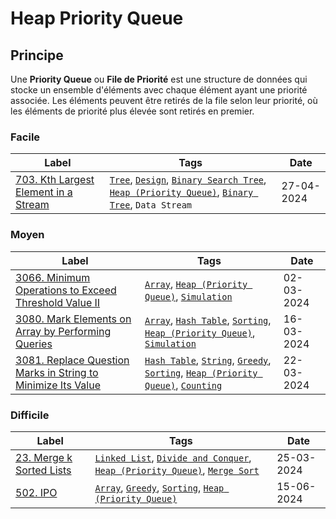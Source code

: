 # Heap Priority Queue

## Principe

Une **Priority Queue** ou **File de Priorité** est une structure de données qui stocke un ensemble d'éléments avec chaque élément ayant une priorité associée. Les éléments peuvent être retirés de la file selon leur priorité, où les éléments de priorité plus élevée sont retirés en premier.

### Facile

| Label                                                                                                  | Tags                                                                                                                                                                                            | Date       |
| ------------------------------------------------------------------------------------------------------ | ----------------------------------------------------------------------------------------------------------------------------------------------------------------------------------------------- | ---------- |
| [703. Kth Largest Element in a Stream](../Probleme/0703.%20Kth%20Largest%20Element%20in%20a%20Stream/) | [`Tree`](./tree.md), [`Design`](./design.md), [`Binary Search Tree`](./binary_search_tree.md), [`Heap (Priority Queue)`](./priority_queue.md), [`Binary Tree`](./binary_tree.md), `Data Stream` | 27-04-2024 |

### Moyen

| Label                                                                                                                                                       | Tags                                                                                                                                                                                      | Date       |
| ----------------------------------------------------------------------------------------------------------------------------------------------------------- | ----------------------------------------------------------------------------------------------------------------------------------------------------------------------------------------- | ---------- |
| [3066. Minimum Operations to Exceed Threshold Value II](../Probleme/3066.%20Minimum%20Operations%20to%20Exceed%20Threshold%20Value%20II/)                   | [`Array`](./array.md), [`Heap (Priority Queue)`](./priority_queue.md), [`Simulation`](./simulation.md)                                                                                    | 02-03-2024 |
| [3080. Mark Elements on Array by Performing Queries](../Probleme/3080.%20Mark%20Elements%20on%20Array%20by%20Performing%20Queries/)                         | [`Array`](./array.md), [`Hash Table`](./hash_table.md), [`Sorting`](./sorting.md), [`Heap (Priority Queue)`](./priority_queue.md), [`Simulation`](./simulation.md)                        | 16-03-2024 |
| [3081. Replace Question Marks in String to Minimize Its Value](../Probleme/3081.%20Replace%20Question%20Marks%20in%20String%20to%20Minimize%20Its%20Value/) | [`Hash Table`](./hash_table.md), [`String`](./string.md), [`Greedy`](./greedy.md), [`Sorting`](./sorting.md), [`Heap (Priority Queue)`](./priority_queue.md), [`Counting`](./counting.md) | 22-03-2024 |

### Difficile

| Label                                                                       | Tags                                                                                                                                                                | Date       |
| --------------------------------------------------------------------------- | ------------------------------------------------------------------------------------------------------------------------------------------------------------------- | ---------- |
| [23. Merge k Sorted Lists](../Probleme/0023.%20Merge%20k%20Sorted%20Lists/) | [`Linked List`](./linked_list.md), [`Divide and Conquer`](./divide_and_conquer.md), [`Heap (Priority Queue)`](./priority_queue.md), [`Merge Sort`](./merge_sort.md) | 25-03-2024 |
| [502. IPO](../Probleme/0502.%20IPO/)                                        | [`Array`](./array.md), [`Greedy`](./greedy.md), [`Sorting`](./sorting.md), [`Heap (Priority Queue)`](./priority_queue.md)                                           | 15-06-2024 |
